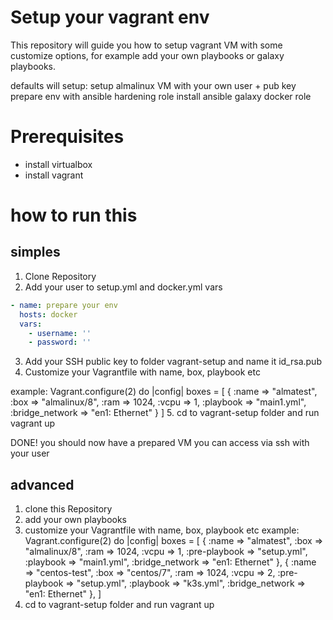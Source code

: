# Setup your vagrant env

This repository will guide you how to setup vagrant VM with some customize options, for example add your own playbooks or galaxy playbooks.

defaults will setup:
setup almalinux VM
with your own user + pub key
prepare env with ansible hardening role
install ansible galaxy docker role

# Prerequisites

* install virtualbox
* install vagrant

# how to run this

## simples

1. Clone Repository
2. Add your user to setup.yml and docker.yml vars
```yaml
- name: prepare your env
  hosts: docker
  vars:
    - username: ''
    - password: ''
```
3. Add your SSH public key to folder vagrant-setup and name it id_rsa.pub 
4. Customize your Vagrantfile with name, box, playbook etc

example:
Vagrant.configure(2) do |config|
  boxes = [
    {
      :name => "almatest",
      :box => "almalinux/8",
      :ram => 1024,
      :vcpu => 1,
      :playbook => "main1.yml",
      :bridge_network => "en1: Ethernet"
    }
 ]
5. cd to vagrant-setup folder and run vagrant up

DONE! you should now have a prepared VM you can access via ssh with your user

## advanced 

1. clone this Repository
2. add your own playbooks
4. customize your Vagrantfile with name, box, playbook etc
example:
Vagrant.configure(2) do |config|
  boxes = [
    {
      :name => "almatest",
      :box => "almalinux/8",
      :ram => 1024,
      :vcpu => 1,
      :pre-playbook => "setup.yml",
      :playbook => "main1.yml",
      :bridge_network => "en1: Ethernet"
    },
    {
      :name => "centos-test",
      :box => "centos/7",
      :ram => 1024,
      :vcpu => 2,
      :pre-playbook => "setup.yml",
      :playbook => "k3s.yml",
      :bridge_network => "en1: Ethernet"
    },
 ]
 5. cd to vagrant-setup folder and run vagrant up
